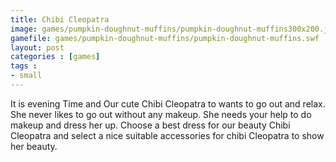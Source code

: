 ```yaml
---
title: Chibi Cleopatra
image: games/pumpkin-doughnut-muffins/pumpkin-doughnut-muffins300x200.jpg
gamefile: games/pumpkin-doughnut-muffins/pumpkin-doughnut-muffins.swf
layout: post
categories : [games]
tags : 
- small
---
```


 It is evening Time and Our cute Chibi Cleopatra to wants to go out and relax. She never likes to go out without any makeup. She needs your help to do makeup and dress her up. Choose a best dress for our beauty Chibi Cleopatra and select a nice suitable accessories for chibi Cleopatra to show her beauty.